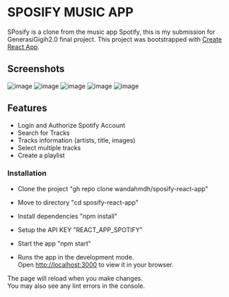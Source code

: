 # SPOSIFY MUSIC APP

SPosify is a clone from the music app Spotify, this is my submission for GenerasiGigih2.0 final project.
This project was bootstrapped with [Create React App](https://github.com/facebook/create-react-app).

## Screenshots

![image](https://user-images.githubusercontent.com/97523374/164752403-1d1a2e6c-24b5-4bae-bf5c-1b0c9c50bd22.png)
![image](https://user-images.githubusercontent.com/97523374/164757295-b4f59109-0d80-44a3-ac73-42dbd3e48ab0.png)
![image](https://user-images.githubusercontent.com/97523374/164757345-b8a7de6a-3c09-4c53-b993-dd94b3b690c8.png)
![image](https://user-images.githubusercontent.com/97523374/164757403-45fd8e5e-bbe7-4a2b-976b-accd88fde1cb.png)
![image](https://user-images.githubusercontent.com/97523374/164757831-db8cdbeb-b59e-41f5-9d8b-db6efb34e389.png)

## Features
- Login and Authorize Spotify Account
- Search for Tracks
- Tracks information (artists, title, images)
- Select multiple tracks
- Create a playlist

### Installation
- Clone the project
"gh repo clone wandahmdh/sposify-react-app"

- Move to directory
"cd sposify-react-app"

- Install dependencies
"npm install"

- Setup the API KEY
"REACT_APP_SPOTIFY"

- Start the app
"npm start"

- Runs the app in the development mode.\
Open [http://localhost:3000](http://localhost:3000) to view it in your browser.

The page will reload when you make changes.\
You may also see any lint errors in the console.
